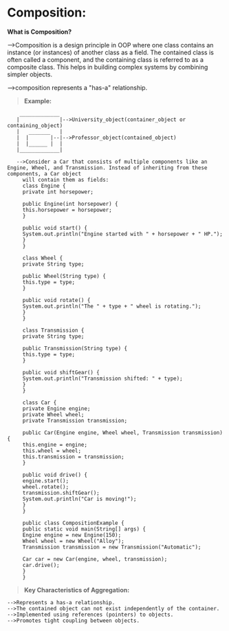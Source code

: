 # **Composition:**

**What is Composition?**

   -->Composition is a design principle in OOP where one class contains an instance (or instances) of another class as a field. The contained class is often called a 
      component, and the containing class is referred to as a composite class. This helps in building complex systems by combining simpler objects.
      
   -->composition represents a "has-a" relationship.

>**Example:**

        _____________ 
       |             |-->University_object(container_object or containing_object)
       |   _______   |
       |  |       |--|-->Professor_object(contained_object)
       |  |______ |  |
       |_____________|

       -->Consider a Car that consists of multiple components like an Engine, Wheel, and Transmission. Instead of inheriting from these components, a Car object 
         will contain them as fields:
         class Engine {
         private int horsepower;

         public Engine(int horsepower) {
         this.horsepower = horsepower;
         }

         public void start() {
         System.out.println("Engine started with " + horsepower + " HP.");
         }
         }

         class Wheel {
         private String type;

         public Wheel(String type) {
         this.type = type;
         }

         public void rotate() {
         System.out.println("The " + type + " wheel is rotating.");
         }
         }

         class Transmission {
         private String type;

         public Transmission(String type) {
         this.type = type;
         }

         public void shiftGear() {
         System.out.println("Transmission shifted: " + type);
         }
         }

         class Car {
         private Engine engine;
         private Wheel wheel;
         private Transmission transmission;

         public Car(Engine engine, Wheel wheel, Transmission transmission) {
         this.engine = engine;
         this.wheel = wheel;
         this.transmission = transmission;
         }

         public void drive() {
         engine.start();
         wheel.rotate();
         transmission.shiftGear();
         System.out.println("Car is moving!");
         }
         }

         public class CompositionExample {
         public static void main(String[] args) {
         Engine engine = new Engine(150);
         Wheel wheel = new Wheel("Alloy");
         Transmission transmission = new Transmission("Automatic");
        
         Car car = new Car(engine, wheel, transmission);
         car.drive();
         }
         }
       
>**Key Characteristics of Aggregation:**

    -->Represents a has-a relationship.
    -->The contained object can not exist independently of the container.
    -->Implemented using references (pointers) to objects.
    -->Promotes tight coupling between objects.
